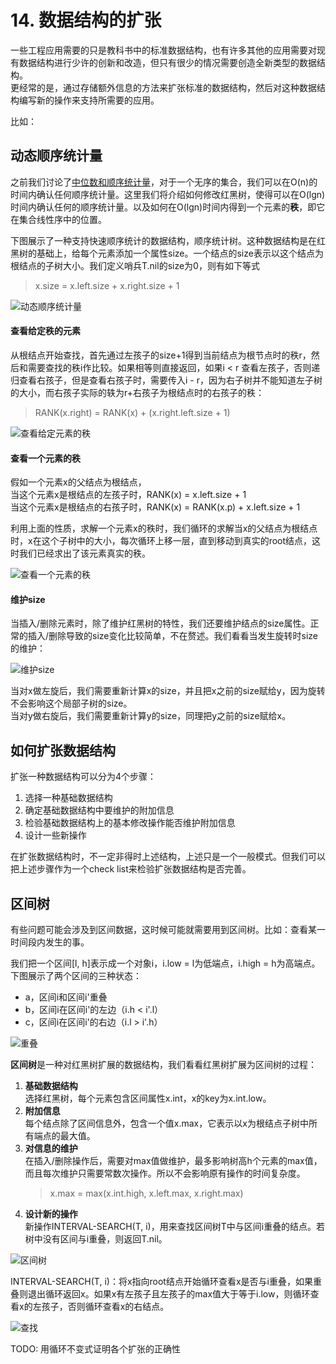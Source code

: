 # 14. 数据结构的扩张

一些工程应用需要的只是教科书中的标准数据结构，也有许多其他的应用需要对现有数据结构进行少许的创新和改造，但只有很少的情况需要创造全新类型的数据结构。  
更经常的是，通过存储额外信息的方法来扩张标准的数据结构，然后对这种数据结构编写新的操作来支持所需要的应用。 

比如： 

## 动态顺序统计量
之前我们讨论了[中位数和顺序统计量](Docs/Chapter/9.中位数和顺序统计量.md)，对于一个无序的集合，我们可以在O(n)的时间内确认任何顺序统计量。这里我们将介绍如何修改红黑树，使得可以在O(lgn)时间内确认任何的顺序统计量。以及如何在O(lgn)时间内得到一个元素的**秩**，即它在集合线性序中的位置。  

下图展示了一种支持快速顺序统计的数据结构，顺序统计树。这种数据结构是在红黑树的基础上，给每个元素添加一个属性size。一个结点的size表示以这个结点为根结点的子树大小。我们定义哨兵T.nil的size为0，则有如下等式
> x.size = x.left.size + x.right.size + 1

![动态顺序统计量](/.res/14_1.PNG)

#### 查看给定秩的元素

从根结点开始查找，首先通过左孩子的size+1得到当前结点为根节点时的秩r，然后和需要查找的秩i作比较。如果相等则直接返回，如果i < r 查看左孩子，否则递归查看右孩子，但是查看右孩子时，需要传入i - r，因为右子树并不能知道左子树的大小，而右孩子实际的轶为r+右孩子为根结点时的右孩子的秩：  
> RANK(x.right) = RANK(x) + (x.right.left.size + 1)

![查看给定元素的秩](/.res/14_OS_SELECT.PNG)

#### 查看一个元素的秩

假如一个元素x的父结点为根结点，  
当这个元素x是根结点的左孩子时，RANK(x) = x.left.size + 1  
当这个元素x是根结点的右孩子时，RANK(x) = RANK(x.p) + x.left.size + 1  

利用上面的性质，求解一个元素x的秩时，我们循环的求解当x的父结点为根结点时，x在这个子树中的大小，每次循环上移一层，直到移动到真实的root结点，这时我们已经求出了该元素真实的秩。

![查看一个元素的秩](/.res/14_OS_RANK.PNG)

#### 维护size
当插入/删除元素时，除了维护红黑树的特性，我们还要维护结点的size属性。正常的插入/删除导致的size变化比较简单，不在赘述。我们看看当发生旋转时size的维护：

![维护size](/.res/14_ROTATE.PNG)

当对x做左旋后，我们需要重新计算x的size，并且把x之前的size赋给y，因为旋转不会影响这个局部子树的size。  
当对y做右旋后，我们需要重新计算y的size，同理把y之前的size赋给x。  

## 如何扩张数据结构

扩张一种数据结构可以分为4个步骤：
1. 选择一种基础数据结构
2. 确定基础数据结构中要维护的附加信息
3. 检验基础数据结构上的基本修改操作能否维护附加信息
4. 设计一些新操作

在扩张数据结构时，不一定非得时上述结构，上述只是一个一般模式。但我们可以把上述步骤作为一个check list来检验扩张数据结构是否完善。  

## 区间树

有些问题可能会涉及到区间数据，这时候可能就需要用到区间树。比如：查看某一时间段内发生的事。

我们把一个区间[l, h]表示成一个对象i，i.low = l为低端点，i.high = h为高端点。  
下图展示了两个区间的三种状态：
* a，区间i和区间i'重叠
* b，区间i在区间i'的左边（i.h < i'.l）
* c，区间i在区间i'的右边（i.l > i'.h）

![重叠](/.res/14_3.PNG)

**区间树**是一种对红黑树扩展的数据结构，我们看看红黑树扩展为区间树的过程：  

1. **基础数据结构**  
    选择红黑树，每个元素包含区间属性x.int，x的key为x.int.low。
2. **附加信息**  
    每个结点除了区间信息外，包含一个值x.max，它表示以x为根结点子树中所有端点的最大值。
3. **对信息的维护**  
    在插入/删除操作后，需要对max值做维护，最多影响树高h个元素的max值，而且每次维护只需要常数次操作。所以不会影响原有操作的时间复杂度。
    > x.max = max(x.int.high, x.left.max, x.right.max)
4. **设计新的操作**  
    新操作INTERVAL-SEARCH(T, i)，用来查找区间树T中与区间i重叠的结点。若树中没有区间与i重叠，则返回T.nil。

![区间树](/.res/14_4.PNG)

INTERVAL-SEARCH(T, i)：将x指向root结点开始循环查看x是否与i重叠，如果重叠则退出循环返回x。如果x有左孩子且左孩子的max值大于等于i.low，则循环查看x的左孩子，否则循环查看x的右结点。  

![查找](/.res/14_INTERVAL_SEARCH.PNG)

TODO: 用循环不变式证明各个扩张的正确性